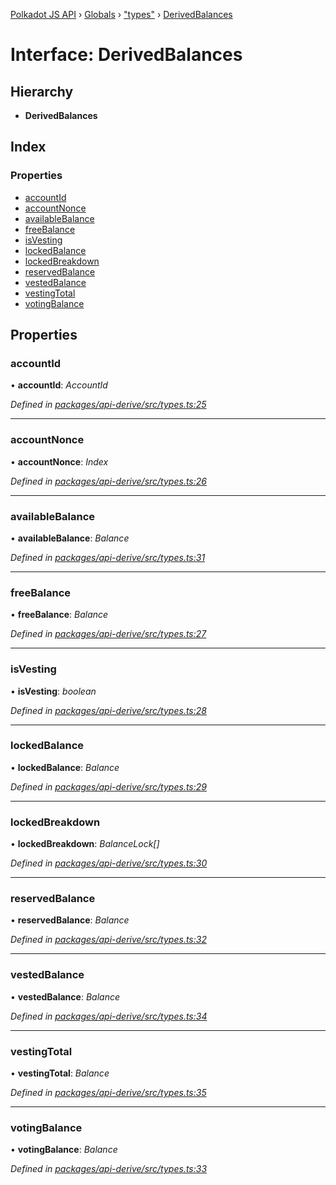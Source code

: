 [Polkadot JS API](../README.md) › [Globals](../globals.md) › ["types"](../modules/_types_.md) › [DerivedBalances](_types_.derivedbalances.md)

# Interface: DerivedBalances

## Hierarchy

* **DerivedBalances**

## Index

### Properties

* [accountId](_types_.derivedbalances.md#accountid)
* [accountNonce](_types_.derivedbalances.md#accountnonce)
* [availableBalance](_types_.derivedbalances.md#availablebalance)
* [freeBalance](_types_.derivedbalances.md#freebalance)
* [isVesting](_types_.derivedbalances.md#isvesting)
* [lockedBalance](_types_.derivedbalances.md#lockedbalance)
* [lockedBreakdown](_types_.derivedbalances.md#lockedbreakdown)
* [reservedBalance](_types_.derivedbalances.md#reservedbalance)
* [vestedBalance](_types_.derivedbalances.md#vestedbalance)
* [vestingTotal](_types_.derivedbalances.md#vestingtotal)
* [votingBalance](_types_.derivedbalances.md#votingbalance)

## Properties

###  accountId

• **accountId**: *AccountId*

*Defined in [packages/api-derive/src/types.ts:25](https://github.com/polkadot-js/api/blob/c4e553ad8/packages/api-derive/src/types.ts#L25)*

___

###  accountNonce

• **accountNonce**: *Index*

*Defined in [packages/api-derive/src/types.ts:26](https://github.com/polkadot-js/api/blob/c4e553ad8/packages/api-derive/src/types.ts#L26)*

___

###  availableBalance

• **availableBalance**: *Balance*

*Defined in [packages/api-derive/src/types.ts:31](https://github.com/polkadot-js/api/blob/c4e553ad8/packages/api-derive/src/types.ts#L31)*

___

###  freeBalance

• **freeBalance**: *Balance*

*Defined in [packages/api-derive/src/types.ts:27](https://github.com/polkadot-js/api/blob/c4e553ad8/packages/api-derive/src/types.ts#L27)*

___

###  isVesting

• **isVesting**: *boolean*

*Defined in [packages/api-derive/src/types.ts:28](https://github.com/polkadot-js/api/blob/c4e553ad8/packages/api-derive/src/types.ts#L28)*

___

###  lockedBalance

• **lockedBalance**: *Balance*

*Defined in [packages/api-derive/src/types.ts:29](https://github.com/polkadot-js/api/blob/c4e553ad8/packages/api-derive/src/types.ts#L29)*

___

###  lockedBreakdown

• **lockedBreakdown**: *BalanceLock[]*

*Defined in [packages/api-derive/src/types.ts:30](https://github.com/polkadot-js/api/blob/c4e553ad8/packages/api-derive/src/types.ts#L30)*

___

###  reservedBalance

• **reservedBalance**: *Balance*

*Defined in [packages/api-derive/src/types.ts:32](https://github.com/polkadot-js/api/blob/c4e553ad8/packages/api-derive/src/types.ts#L32)*

___

###  vestedBalance

• **vestedBalance**: *Balance*

*Defined in [packages/api-derive/src/types.ts:34](https://github.com/polkadot-js/api/blob/c4e553ad8/packages/api-derive/src/types.ts#L34)*

___

###  vestingTotal

• **vestingTotal**: *Balance*

*Defined in [packages/api-derive/src/types.ts:35](https://github.com/polkadot-js/api/blob/c4e553ad8/packages/api-derive/src/types.ts#L35)*

___

###  votingBalance

• **votingBalance**: *Balance*

*Defined in [packages/api-derive/src/types.ts:33](https://github.com/polkadot-js/api/blob/c4e553ad8/packages/api-derive/src/types.ts#L33)*
